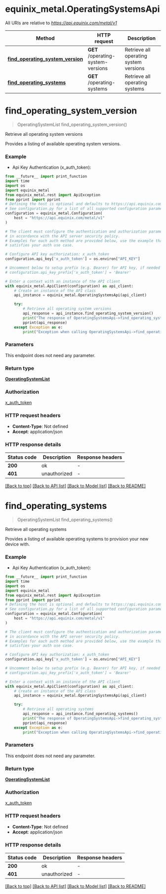 # equinix_metal.OperatingSystemsApi

All URIs are relative to *https://api.equinix.com/metal/v1*

Method | HTTP request | Description
------------- | ------------- | -------------
[**find_operating_system_version**](OperatingSystemsApi.md#find_operating_system_version) | **GET** /operating-system-versions | Retrieve all operating system versions
[**find_operating_systems**](OperatingSystemsApi.md#find_operating_systems) | **GET** /operating-systems | Retrieve all operating systems


# **find_operating_system_version**
> OperatingSystemList find_operating_system_version()

Retrieve all operating system versions

Provides a listing of available operating system versions.

### Example

* Api Key Authentication (x_auth_token):
```python
from __future__ import print_function
import time
import os
import equinix_metal
from equinix_metal.rest import ApiException
from pprint import pprint
# Defining the host is optional and defaults to https://api.equinix.com/metal/v1
# See configuration.py for a list of all supported configuration parameters.
configuration = equinix_metal.Configuration(
    host = "https://api.equinix.com/metal/v1"
)

# The client must configure the authentication and authorization parameters
# in accordance with the API server security policy.
# Examples for each auth method are provided below, use the example that
# satisfies your auth use case.

# Configure API key authorization: x_auth_token
configuration.api_key['x_auth_token'] = os.environ["API_KEY"]

# Uncomment below to setup prefix (e.g. Bearer) for API key, if needed
# configuration.api_key_prefix['x_auth_token'] = 'Bearer'

# Enter a context with an instance of the API client
with equinix_metal.ApiClient(configuration) as api_client:
    # Create an instance of the API class
    api_instance = equinix_metal.OperatingSystemsApi(api_client)

    try:
        # Retrieve all operating system versions
        api_response = api_instance.find_operating_system_version()
        print("The response of OperatingSystemsApi->find_operating_system_version:\n")
        pprint(api_response)
    except Exception as e:
        print("Exception when calling OperatingSystemsApi->find_operating_system_version: %s\n" % e)
```

### Parameters
This endpoint does not need any parameter.

### Return type

[**OperatingSystemList**](OperatingSystemList.md)

### Authorization

[x_auth_token](../README.md#x_auth_token)

### HTTP request headers

 - **Content-Type**: Not defined
 - **Accept**: application/json

### HTTP response details
| Status code | Description | Response headers |
|-------------|-------------|------------------|
**200** | ok |  -  |
**401** | unauthorized |  -  |

[[Back to top]](#) [[Back to API list]](../README.md#documentation-for-api-endpoints) [[Back to Model list]](../README.md#documentation-for-models) [[Back to README]](../README.md)

# **find_operating_systems**
> OperatingSystemList find_operating_systems()

Retrieve all operating systems

Provides a listing of available operating systems to provision your new device with.

### Example

* Api Key Authentication (x_auth_token):
```python
from __future__ import print_function
import time
import os
import equinix_metal
from equinix_metal.rest import ApiException
from pprint import pprint
# Defining the host is optional and defaults to https://api.equinix.com/metal/v1
# See configuration.py for a list of all supported configuration parameters.
configuration = equinix_metal.Configuration(
    host = "https://api.equinix.com/metal/v1"
)

# The client must configure the authentication and authorization parameters
# in accordance with the API server security policy.
# Examples for each auth method are provided below, use the example that
# satisfies your auth use case.

# Configure API key authorization: x_auth_token
configuration.api_key['x_auth_token'] = os.environ["API_KEY"]

# Uncomment below to setup prefix (e.g. Bearer) for API key, if needed
# configuration.api_key_prefix['x_auth_token'] = 'Bearer'

# Enter a context with an instance of the API client
with equinix_metal.ApiClient(configuration) as api_client:
    # Create an instance of the API class
    api_instance = equinix_metal.OperatingSystemsApi(api_client)

    try:
        # Retrieve all operating systems
        api_response = api_instance.find_operating_systems()
        print("The response of OperatingSystemsApi->find_operating_systems:\n")
        pprint(api_response)
    except Exception as e:
        print("Exception when calling OperatingSystemsApi->find_operating_systems: %s\n" % e)
```

### Parameters
This endpoint does not need any parameter.

### Return type

[**OperatingSystemList**](OperatingSystemList.md)

### Authorization

[x_auth_token](../README.md#x_auth_token)

### HTTP request headers

 - **Content-Type**: Not defined
 - **Accept**: application/json

### HTTP response details
| Status code | Description | Response headers |
|-------------|-------------|------------------|
**200** | ok |  -  |
**401** | unauthorized |  -  |

[[Back to top]](#) [[Back to API list]](../README.md#documentation-for-api-endpoints) [[Back to Model list]](../README.md#documentation-for-models) [[Back to README]](../README.md)

